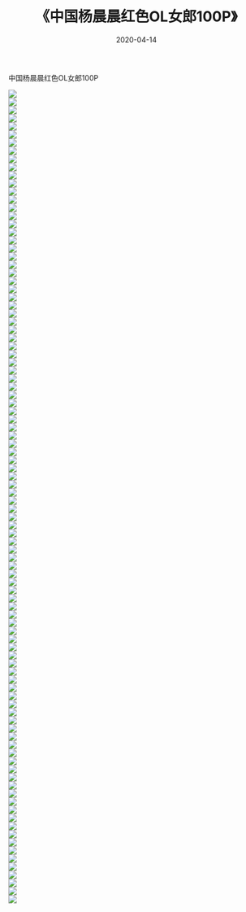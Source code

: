 ﻿---
layout: post
title:  《中国杨晨晨红色OL女郎100P》
date:   2020-04-14
img: http://img.660000.xyz/Sharelink/性感/2020/中国杨晨晨红色OL女郎100P/000.jpg
categories: [美女, 清纯, 唯美]
---

中国杨晨晨红色OL女郎100P

  ![](http://img.660000.xyz/Sharelink/性感/2020/中国杨晨晨红色OL女郎100P/001.jpg) <br> ![](http://img.660000.xyz/Sharelink/性感/2020/中国杨晨晨红色OL女郎100P/002.jpg) <br> ![](http://img.660000.xyz/Sharelink/性感/2020/中国杨晨晨红色OL女郎100P/003.jpg) <br> ![](http://img.660000.xyz/Sharelink/性感/2020/中国杨晨晨红色OL女郎100P/004.jpg) <br> ![](http://img.660000.xyz/Sharelink/性感/2020/中国杨晨晨红色OL女郎100P/005.jpg) <br> ![](http://img.660000.xyz/Sharelink/性感/2020/中国杨晨晨红色OL女郎100P/006.jpg) <br> ![](http://img.660000.xyz/Sharelink/性感/2020/中国杨晨晨红色OL女郎100P/007.jpg) <br> ![](http://img.660000.xyz/Sharelink/性感/2020/中国杨晨晨红色OL女郎100P/008.jpg) <br> ![](http://img.660000.xyz/Sharelink/性感/2020/中国杨晨晨红色OL女郎100P/009.jpg) <br> ![](http://img.660000.xyz/Sharelink/性感/2020/中国杨晨晨红色OL女郎100P/010.jpg) <br> ![](http://img.660000.xyz/Sharelink/性感/2020/中国杨晨晨红色OL女郎100P/011.jpg) <br> ![](http://img.660000.xyz/Sharelink/性感/2020/中国杨晨晨红色OL女郎100P/012.jpg) <br> ![](http://img.660000.xyz/Sharelink/性感/2020/中国杨晨晨红色OL女郎100P/013.jpg) <br> ![](http://img.660000.xyz/Sharelink/性感/2020/中国杨晨晨红色OL女郎100P/014.jpg) <br> ![](http://img.660000.xyz/Sharelink/性感/2020/中国杨晨晨红色OL女郎100P/015.jpg) <br> ![](http://img.660000.xyz/Sharelink/性感/2020/中国杨晨晨红色OL女郎100P/016.jpg) <br> ![](http://img.660000.xyz/Sharelink/性感/2020/中国杨晨晨红色OL女郎100P/017.jpg) <br> ![](http://img.660000.xyz/Sharelink/性感/2020/中国杨晨晨红色OL女郎100P/018.jpg) <br> ![](http://img.660000.xyz/Sharelink/性感/2020/中国杨晨晨红色OL女郎100P/019.jpg) <br> ![](http://img.660000.xyz/Sharelink/性感/2020/中国杨晨晨红色OL女郎100P/020.jpg) <br> ![](http://img.660000.xyz/Sharelink/性感/2020/中国杨晨晨红色OL女郎100P/021.jpg) <br> ![](http://img.660000.xyz/Sharelink/性感/2020/中国杨晨晨红色OL女郎100P/022.jpg) <br> ![](http://img.660000.xyz/Sharelink/性感/2020/中国杨晨晨红色OL女郎100P/023.jpg) <br> ![](http://img.660000.xyz/Sharelink/性感/2020/中国杨晨晨红色OL女郎100P/024.jpg) <br> ![](http://img.660000.xyz/Sharelink/性感/2020/中国杨晨晨红色OL女郎100P/025.jpg) <br> ![](http://img.660000.xyz/Sharelink/性感/2020/中国杨晨晨红色OL女郎100P/026.jpg) <br> ![](http://img.660000.xyz/Sharelink/性感/2020/中国杨晨晨红色OL女郎100P/027.jpg) <br> ![](http://img.660000.xyz/Sharelink/性感/2020/中国杨晨晨红色OL女郎100P/028.jpg) <br> ![](http://img.660000.xyz/Sharelink/性感/2020/中国杨晨晨红色OL女郎100P/029.jpg) <br> ![](http://img.660000.xyz/Sharelink/性感/2020/中国杨晨晨红色OL女郎100P/030.jpg) <br> ![](http://img.660000.xyz/Sharelink/性感/2020/中国杨晨晨红色OL女郎100P/031.jpg) <br> ![](http://img.660000.xyz/Sharelink/性感/2020/中国杨晨晨红色OL女郎100P/032.jpg) <br> ![](http://img.660000.xyz/Sharelink/性感/2020/中国杨晨晨红色OL女郎100P/033.jpg) <br> ![](http://img.660000.xyz/Sharelink/性感/2020/中国杨晨晨红色OL女郎100P/034.jpg) <br> ![](http://img.660000.xyz/Sharelink/性感/2020/中国杨晨晨红色OL女郎100P/035.jpg) <br> ![](http://img.660000.xyz/Sharelink/性感/2020/中国杨晨晨红色OL女郎100P/036.jpg) <br> ![](http://img.660000.xyz/Sharelink/性感/2020/中国杨晨晨红色OL女郎100P/037.jpg) <br> ![](http://img.660000.xyz/Sharelink/性感/2020/中国杨晨晨红色OL女郎100P/038.jpg) <br> ![](http://img.660000.xyz/Sharelink/性感/2020/中国杨晨晨红色OL女郎100P/039.jpg) <br> ![](http://img.660000.xyz/Sharelink/性感/2020/中国杨晨晨红色OL女郎100P/040.jpg) <br> ![](http://img.660000.xyz/Sharelink/性感/2020/中国杨晨晨红色OL女郎100P/041.jpg) <br> ![](http://img.660000.xyz/Sharelink/性感/2020/中国杨晨晨红色OL女郎100P/042.jpg) <br> ![](http://img.660000.xyz/Sharelink/性感/2020/中国杨晨晨红色OL女郎100P/043.jpg) <br> ![](http://img.660000.xyz/Sharelink/性感/2020/中国杨晨晨红色OL女郎100P/044.jpg) <br> ![](http://img.660000.xyz/Sharelink/性感/2020/中国杨晨晨红色OL女郎100P/045.jpg) <br> ![](http://img.660000.xyz/Sharelink/性感/2020/中国杨晨晨红色OL女郎100P/046.jpg) <br> ![](http://img.660000.xyz/Sharelink/性感/2020/中国杨晨晨红色OL女郎100P/047.jpg) <br> ![](http://img.660000.xyz/Sharelink/性感/2020/中国杨晨晨红色OL女郎100P/048.jpg) <br> ![](http://img.660000.xyz/Sharelink/性感/2020/中国杨晨晨红色OL女郎100P/049.jpg) <br> ![](http://img.660000.xyz/Sharelink/性感/2020/中国杨晨晨红色OL女郎100P/050.jpg) <br> ![](http://img.660000.xyz/Sharelink/性感/2020/中国杨晨晨红色OL女郎100P/051.jpg) <br> ![](http://img.660000.xyz/Sharelink/性感/2020/中国杨晨晨红色OL女郎100P/052.jpg) <br> ![](http://img.660000.xyz/Sharelink/性感/2020/中国杨晨晨红色OL女郎100P/053.jpg) <br> ![](http://img.660000.xyz/Sharelink/性感/2020/中国杨晨晨红色OL女郎100P/054.jpg) <br> ![](http://img.660000.xyz/Sharelink/性感/2020/中国杨晨晨红色OL女郎100P/055.jpg) <br> ![](http://img.660000.xyz/Sharelink/性感/2020/中国杨晨晨红色OL女郎100P/056.jpg) <br> ![](http://img.660000.xyz/Sharelink/性感/2020/中国杨晨晨红色OL女郎100P/057.jpg) <br> ![](http://img.660000.xyz/Sharelink/性感/2020/中国杨晨晨红色OL女郎100P/058.jpg) <br> ![](http://img.660000.xyz/Sharelink/性感/2020/中国杨晨晨红色OL女郎100P/059.jpg) <br> ![](http://img.660000.xyz/Sharelink/性感/2020/中国杨晨晨红色OL女郎100P/060.jpg) <br> ![](http://img.660000.xyz/Sharelink/性感/2020/中国杨晨晨红色OL女郎100P/061.jpg) <br> ![](http://img.660000.xyz/Sharelink/性感/2020/中国杨晨晨红色OL女郎100P/062.jpg) <br> ![](http://img.660000.xyz/Sharelink/性感/2020/中国杨晨晨红色OL女郎100P/063.jpg) <br> ![](http://img.660000.xyz/Sharelink/性感/2020/中国杨晨晨红色OL女郎100P/064.jpg) <br> ![](http://img.660000.xyz/Sharelink/性感/2020/中国杨晨晨红色OL女郎100P/065.jpg) <br> ![](http://img.660000.xyz/Sharelink/性感/2020/中国杨晨晨红色OL女郎100P/066.jpg) <br> ![](http://img.660000.xyz/Sharelink/性感/2020/中国杨晨晨红色OL女郎100P/067.jpg) <br> ![](http://img.660000.xyz/Sharelink/性感/2020/中国杨晨晨红色OL女郎100P/068.jpg) <br> ![](http://img.660000.xyz/Sharelink/性感/2020/中国杨晨晨红色OL女郎100P/069.jpg) <br> ![](http://img.660000.xyz/Sharelink/性感/2020/中国杨晨晨红色OL女郎100P/070.jpg) <br> ![](http://img.660000.xyz/Sharelink/性感/2020/中国杨晨晨红色OL女郎100P/071.jpg) <br> ![](http://img.660000.xyz/Sharelink/性感/2020/中国杨晨晨红色OL女郎100P/072.jpg) <br> ![](http://img.660000.xyz/Sharelink/性感/2020/中国杨晨晨红色OL女郎100P/073.jpg) <br> ![](http://img.660000.xyz/Sharelink/性感/2020/中国杨晨晨红色OL女郎100P/074.jpg) <br> ![](http://img.660000.xyz/Sharelink/性感/2020/中国杨晨晨红色OL女郎100P/075.jpg) <br> ![](http://img.660000.xyz/Sharelink/性感/2020/中国杨晨晨红色OL女郎100P/076.jpg) <br> ![](http://img.660000.xyz/Sharelink/性感/2020/中国杨晨晨红色OL女郎100P/077.jpg) <br> ![](http://img.660000.xyz/Sharelink/性感/2020/中国杨晨晨红色OL女郎100P/078.jpg) <br> ![](http://img.660000.xyz/Sharelink/性感/2020/中国杨晨晨红色OL女郎100P/079.jpg) <br> ![](http://img.660000.xyz/Sharelink/性感/2020/中国杨晨晨红色OL女郎100P/080.jpg) <br> ![](http://img.660000.xyz/Sharelink/性感/2020/中国杨晨晨红色OL女郎100P/081.jpg) <br> ![](http://img.660000.xyz/Sharelink/性感/2020/中国杨晨晨红色OL女郎100P/082.jpg) <br> ![](http://img.660000.xyz/Sharelink/性感/2020/中国杨晨晨红色OL女郎100P/083.jpg) <br> ![](http://img.660000.xyz/Sharelink/性感/2020/中国杨晨晨红色OL女郎100P/084.jpg) <br> ![](http://img.660000.xyz/Sharelink/性感/2020/中国杨晨晨红色OL女郎100P/085.jpg) <br> ![](http://img.660000.xyz/Sharelink/性感/2020/中国杨晨晨红色OL女郎100P/086.jpg) <br> ![](http://img.660000.xyz/Sharelink/性感/2020/中国杨晨晨红色OL女郎100P/087.jpg) <br> ![](http://img.660000.xyz/Sharelink/性感/2020/中国杨晨晨红色OL女郎100P/088.jpg) <br> ![](http://img.660000.xyz/Sharelink/性感/2020/中国杨晨晨红色OL女郎100P/089.jpg) <br> ![](http://img.660000.xyz/Sharelink/性感/2020/中国杨晨晨红色OL女郎100P/090.jpg) <br> ![](http://img.660000.xyz/Sharelink/性感/2020/中国杨晨晨红色OL女郎100P/091.jpg) <br> ![](http://img.660000.xyz/Sharelink/性感/2020/中国杨晨晨红色OL女郎100P/092.jpg) <br> ![](http://img.660000.xyz/Sharelink/性感/2020/中国杨晨晨红色OL女郎100P/093.jpg) <br> ![](http://img.660000.xyz/Sharelink/性感/2020/中国杨晨晨红色OL女郎100P/094.jpg) <br> ![](http://img.660000.xyz/Sharelink/性感/2020/中国杨晨晨红色OL女郎100P/095.jpg) <br> ![](http://img.660000.xyz/Sharelink/性感/2020/中国杨晨晨红色OL女郎100P/096.jpg) <br> ![](http://img.660000.xyz/Sharelink/性感/2020/中国杨晨晨红色OL女郎100P/097.jpg) <br> ![](http://img.660000.xyz/Sharelink/性感/2020/中国杨晨晨红色OL女郎100P/098.jpg) <br> ![](http://img.660000.xyz/Sharelink/性感/2020/中国杨晨晨红色OL女郎100P/099.jpg) <br> ![](http://img.660000.xyz/Sharelink/性感/2020/中国杨晨晨红色OL女郎100P/100.jpg) <br>